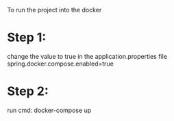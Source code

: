 To run the project into the docker 
# Step 1:
change the value to true in the application.properties file
spring.docker.compose.enabled=true

# Step 2:
run cmd: docker-compose up

